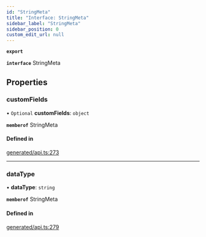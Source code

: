 ```yaml
---
id: "StringMeta"
title: "Interface: StringMeta"
sidebar_label: "StringMeta"
sidebar_position: 0
custom_edit_url: null
---
```


**`export`**

**`interface`** StringMeta

## Properties

### customFields

• `Optional` **customFields**: `object`

**`memberof`** StringMeta

#### Defined in

[generated/api.ts:273](https://github.com/refinery-labs/lunasec-monorepo/blob/84c42bc/js/sdks/packages/tokenizer-sdk/src/generated/api.ts#L273)

___

### dataType

• **dataType**: `string`

**`memberof`** StringMeta

#### Defined in

[generated/api.ts:279](https://github.com/refinery-labs/lunasec-monorepo/blob/84c42bc/js/sdks/packages/tokenizer-sdk/src/generated/api.ts#L279)

